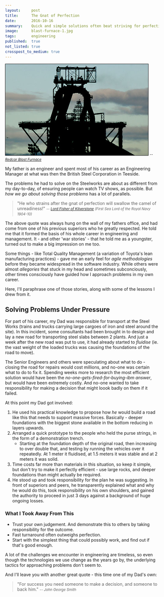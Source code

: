 ```yaml
---
layout:     post
title:      The Gnat of Perfection
date:       2016-10-16
summary:    Quick and simple solutions often beat striving for perfection
image:      blast-furnace-1.jpg
tags:       engineering
published:  true
not_listed: true
crosspost_to_medium: true
---
```


![Redcar Blast Furnace](/assets/blast-furnace-1.jpg)
<small> -- <cite>[Redcar Blast Furnace](http://www.bbc.co.uk/tees/content/image_galleries/corus_steelworks_gallery.shtml)</cite></small>

My father is an engineer and spent most of his career as an Engineering Manager at what was then the British Steel Corporation in Teeside. 

The problems he had to solve on the Steelworks are about as different from my day-to-day, of ensuring people can watch TV shows, as possible. But _how we go about solving those problems_ has a lot of parallels.


> "He who strains after the gnat of perfection will swallow the camel of unreadiness!" 
<small> -- <cite>[Lord Fisher of Kilverstone](https://en.wikipedia.org/wiki/John_Fisher,_1st_Baron_Fisher) (First Sea Lord of the Royal Navy 1904-10)</cite></small>


The above quote was always hung on the wall of my fathers office, and had come from one of his previous superiors who he greatly respected. He told me that it formed the basis of his whole career in engineering and management. It - and other 'war stories' - that he told me as a youngster, turned out to make a big impression on me too.

Some things - like Total Quality Management (a variation of Toyota's lean manufacturing practices) - gave me an early feel for _agile methodologies_ before they became widespread in the software industry. While others were almost _allegories_ that stuck in my head and sometimes subconciously, other times consciously have guided how I approach problems in my own career.

Here, I'll paraphrase one of those stories, along with some of the lessons I drew from it.


## Solving Problems Under Pressure

 For part of his career, my Dad was responsible for transport at the Steel Works (trains and trucks carrying large cargoes of iron and steel around the site). In this incident, some consultants had been brought in to design and lay a new road for transporting steel slabs between 2 plants. And just a week after the new road was put to use, it had already started to _fluidise_ (ie. the vast weight of the loaded trucks was causing the foundations of the road to move).

The Senior Engineers and others were speculating about what to do - closing the road for repairs would cost millions, and no-one was certain what to do to fix it. Spending weeks more to research the most efficient solution would have been the _no-one-gets-fired-for-buying-ibm answer_, but would have been extremely costly. And no-one wanted to take responsibility for making a decision that might loook badly on them if it failed.

At this point my Dad got involved:

1. He used his practical knowledge to propose how _he_ would build a road like this that needs to support massive forces. Basically - deeper foundations with the biggest stone available in the bottom reducing in layers upwards.
2. Arranged a quick prototype to the people who held the purse strings, in the form of a demonstration trench.
    - Starting at the foundation depth of the original road, then increasing to over double that, and testing by running the vehicles over it repeatedly. At 1 meter it fluidised, at 1.5 meters it was stable and at 2 meters it was solid.
3. Time costs far more than materials in this situation, so keep it simple, but don't try to make it perfectly efficient - use large rocks, and deeper foundations than might actually be required.
4. He stood up and took responsibility for the plan he was suggesting. In front of superiors and peers, he transparently explained what and why he would do this, took responsibility on his own shoulders, and gained the authority to proceed in just 3 days against a background of huge ongoing losses.



### What I Took Away From This

* Trust your own judgement. And demonstrate this to others by taking responsibility for the outcome.
* Fast turnaround often outweighs perfection.
* Start with the simplest thing that could possibly work, and find out if that's good enough.


A lot of the challenges we encounter in engineering are timeless, so even though the technologies we use change as the years go by, the underlying tactics for approaching problems don't seem to.



And I'll leave you with another great quote - this time one of my Dad's own:

> "For success you need someone to make a decision, and someone to back him."
<small> -- <cite>John George Smith</cite></small>



